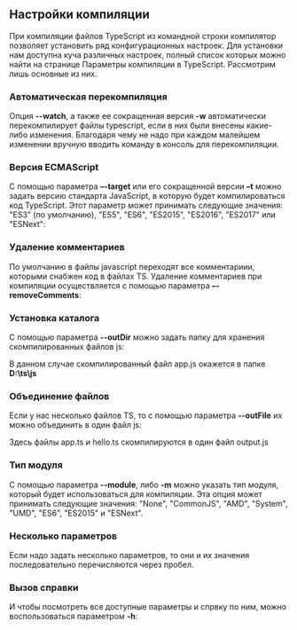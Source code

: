 ## Настройки компиляции

При компиляции файлов TypeScript из командной строки компилятор позволяет установить ряд конфигурационных настроек. Для установки нам доступна куча различных настроек, 
полный список которых можно найти на странице Параметры компиляции в TypeScript. 
Рассмотрим лишь основные из них.

### Автоматическая перекомпиляция

Опция **--watch**, а также ее сокращенная версия **-w** автоматически перекомпилирует файлы typescript, 
если в них были внесены какие-либо изменения. Благодаря чему не надо при каждом малейшем изменении вручную вводить команду в консоль для перекомпиляции.

### Версия ECMAScript

С помощью параметра **–-target** или его сокращенной версии **–t** можно задать версию стандарта 
JavaScript, в которую будет компилироваться код TypeScript. Этот параметр может принимать следующие значения: 
"ES3" (по умолчанию), "ES5", "ES6", "ES2015", "ES2016", "ES2017" или "ESNext":

### Удаление комментариев

По умолчанию в файлы javascript переходят все комментариии, которыми снабжен код в файлах TS. Удаление комментариев при компиляции осуществляется с 
помощью параметра **–-removeComments**:

### Установка каталога

С помощью параметра **--outDir** можно задать папку для хранения скомпилированных файлов js:

В данном случае скомпилированный файл app.js окажется в папке **D:\ts\js**

### Объединение файлов

Если у нас несколько файлов TS, то с помощью параметра **--outFile** их можно объединить в один файл js:

Здесь файлы app.ts и hello.ts скомпилируются в один файл output.js

### Тип модуля

С помощью параметра **--module**, либо **-m** можно указать тип модуля, который будет использоваться для компиляции. 
Эта опция может принимать следующие значения: "None", "CommonJS", "AMD", "System", "UMD", "ES6", "ES2015" и "ESNext".

### Несколько параметров

Если надо задать несколько параметров, то они и их значения последовательно перечисляются через пробел.

### Вызов справки

И чтобы посмотреть все доступные параметры и спрвку по ним, можно воспользоваться параметром **-h**:

